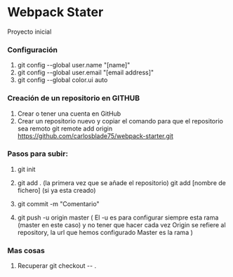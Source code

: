 # Webpack Stater

Proyecto inicial

### Configuración

1.  git config --global user.name "[name]"
2.  git config --global user.email "[email address]"
3.  git config --global color.ui auto

### Creación de un repositorio en GITHUB

1.  Crear o tener una cuenta en GitHub
2.  Crear un repositorio nuevo y copiar el comando para que el repositorio sea remoto
    git remote add origin https://github.com/carlosblade75/webpack-starter.git
    
### Pasos para subir:

1.  git init
2.  git add . (la primera vez que se añade el repositorio) 
    git add [nombre de fichero] (si ya esta creado)

3.  git commit -m "Comentario"

4.  git push -u origin master   (
                                    El -u es para configurar siempre esta rama (master en este caso) y no tener que hacer cada vez
                                    Origin se refiere al repository, la url que hemos configurado
                                    Master es la rama
                                )

### Mas cosas

1.  Recuperar git checkout -- .